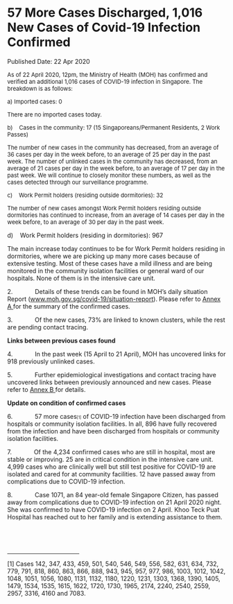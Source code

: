 <html>
    <meta http-equiv="Content-Type" content="text/html; charset=utf-8"/>
    <meta charset="utf-8"/>
    <title> 57 More Cases Discharged, 1,016 New Cases of Covid-19 Infection Confirmed</title>
    <body><h1> 57 More Cases Discharged, 1,016 New Cases of Covid-19 Infection Confirmed</h1>
    <p>Published Date: 22 Apr 2020</p> <p><span style="font-size: 13px;">As of 22 April 2020, 12pm, the Ministry of Health (MOH) has confirmed and verified an additional 1,016 cases of COVID-19 infection in Singapore. The breakdown is as follows:</span></p><p><span style="font-size: 13px;">a)&nbsp;Imported cases: 0</span></p><p><span style="font-size: 13px;">There are no imported cases today.&nbsp;&nbsp;</span></p><p><span style="font-size: 13px;">b)&nbsp;&nbsp;&nbsp; Cases in the community: 17 (15 Singaporeans/Permanent Residents, 2 Work Passes)</span></p><p><span style="font-size: 13px;"></span></p><p><span style="font-size: 13px;">The number of new cases in the community has decreased, from an average of 36 cases per day in the week before, to an average of 25 per day in the past week. The number of unlinked cases in the community has decreased, from an average of 21 cases per day in the week before, to an average of 17 per day in the past week.&nbsp;We will continue to closely monitor these numbers, as well as the cases detected through our surveillance programme.</span></p><p><span style="font-size: 13px;">c)&nbsp;&nbsp;&nbsp; Work Permit holders (residing outside dormitories): 32</span></p><p><span style="font-size: 13px;">The number of new cases amongst Work Permit holders residing outside dormitories has continued to increase, from an average of 14 cases per day in the week before, to an average of 30 per day in the past week.&nbsp;</span></p><p>d)&nbsp;&nbsp;&nbsp; Work Permit holders (residing in dormitories): 967</p><p>The main increase today continues to be for Work Permit holders residing in dormitories, where we are picking up many more cases because of extensive testing. Most of these cases have a mild illness and are being monitored in the community isolation facilities or general ward of our hospitals. None of them is in the intensive care unit.</p><p>2.&nbsp;&nbsp;&nbsp;&nbsp;&nbsp;&nbsp;&nbsp;&nbsp;&nbsp;&nbsp;&nbsp;&nbsp; Details of these trends can be found in MOH’s daily situation Report (<a href="http://www.moh.gov.sg/covid-19/situation-report">www.moh.gov.sg/covid-19/situation-report</a>). Please refer to <u><a href="/docs/librariesprovider5/pressroom/press-releases/annex-a-(22-apr)79d4e6b99a2a4010ab611fa061e490bd.pdf?sfvrsn=d433ad33_0">A<u></u></a><u><a href="/docs/librariesprovider5/pressroom/press-releases/annex-a-(22-apr).pdf?sfvrsn=cbfdf88b_0">nnex A</a></u><u>&nbsp;</u></u>for the summary of the confirmed cases.</p><p>3.&nbsp;&nbsp;&nbsp;&nbsp;&nbsp;&nbsp;&nbsp;&nbsp;&nbsp;&nbsp;&nbsp;&nbsp; Of the new cases, 73% are linked to known clusters, while the rest are pending contact tracing.</p><p><strong></strong><strong>Links between previous cases found</strong></p><p>4.&nbsp;&nbsp;&nbsp;&nbsp;&nbsp;&nbsp;&nbsp;&nbsp;&nbsp;&nbsp;&nbsp;&nbsp; In the past week (15 April to 21 April), MOH has uncovered links for 918 previously unlinked cases.</p><p>5.&nbsp;&nbsp;&nbsp;&nbsp;&nbsp;&nbsp;&nbsp;&nbsp;&nbsp;&nbsp;&nbsp;&nbsp; Further epidemiological investigations and contact tracing have uncovered links between previously announced and new cases. Please refer to <u><a href="/docs/librariesprovider5/pressroom/press-releases/annex-b-(22-apr)-(1).pdf?sfvrsn=682c263e_0" title="Annex B ">Annex B </a></u> for details.</p><p><strong>Update on condition of confirmed cases</strong></p><p>6.&nbsp;&nbsp;&nbsp;&nbsp;&nbsp;&nbsp;&nbsp;&nbsp;&nbsp;&nbsp;&nbsp;&nbsp; 57 more cases<span style="font-size: 9.02778px;">[1]</span>&nbsp;of COVID-19 infection have been discharged from hospitals or community isolation facilities. In all, 896 have fully recovered from the infection and have been discharged from hospitals or community isolation facilities.</p><p>7.&nbsp;&nbsp;&nbsp;&nbsp;&nbsp;&nbsp;&nbsp;&nbsp;&nbsp;&nbsp;&nbsp;&nbsp; Of the 4,234 confirmed cases who are still in hospital, most are stable or improving. 25 are in critical condition in the intensive care unit. 4,999 cases who are clinically well but still test positive for COVID-19 are isolated and cared for at community facilities. 12 have passed away from complications due to COVID-19 infection.</p><p>8.&nbsp;&nbsp;&nbsp;&nbsp;&nbsp;&nbsp;&nbsp;&nbsp;&nbsp;&nbsp;&nbsp;&nbsp; Case 1071, an 84 year-old female Singapore Citizen, has passed away from complications due to COVID-19 infection on 21 April 2020 night. She was confirmed to have COVID-19 infection on 2 April. Khoo Teck Puat Hospital has reached out to her family and is extending assistance to them.</p><p>&nbsp;</p><div><br clear="all"><hr align="left" size="1" width="33%"><div id="ftn1"><p>[1] Cases 142, 347, 433, 459, 501, 540, 546, 549, 556, 582, 631, 634, 732, 779, 791, 818, 860, 863, 866, 888, 943, 945, 957, 977, 986, 1003, 1012, 1042, 1048, 1051, 1056, 1080, 1131, 1132, 1180, 1220, 1231, 1303, 1368, 1390, 1405, 1479, 1534, 1535, 1615, 1622, 1720, 1730, 1965, 2174, 2240, 2540, 2559, 2957, 3316, 4160 and 7083.</p></div></div></body>
</html>